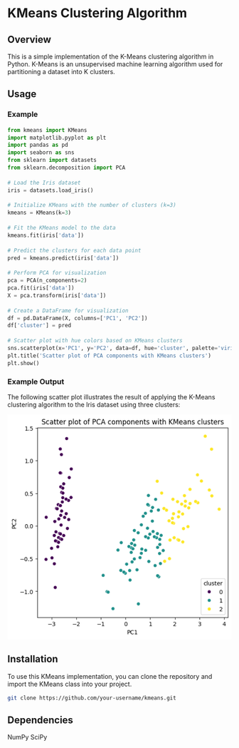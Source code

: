 # KMeans Clustering Algorithm

## Overview

This is a simple implementation of the K-Means clustering algorithm in Python. K-Means is an unsupervised machine learning algorithm used for partitioning a dataset into K clusters.

## Usage

### Example

```python
from kmeans import KMeans
import matplotlib.pyplot as plt
import pandas as pd
import seaborn as sns
from sklearn import datasets
from sklearn.decomposition import PCA

# Load the Iris dataset
iris = datasets.load_iris()

# Initialize KMeans with the number of clusters (k=3)
kmeans = KMeans(k=3)

# Fit the KMeans model to the data
kmeans.fit(iris['data'])

# Predict the clusters for each data point
pred = kmeans.predict(iris['data'])

# Perform PCA for visualization
pca = PCA(n_components=2)
pca.fit(iris['data'])
X = pca.transform(iris['data'])

# Create a DataFrame for visualization
df = pd.DataFrame(X, columns=['PC1', 'PC2'])
df['cluster'] = pred

# Scatter plot with hue colors based on KMeans clusters
sns.scatterplot(x='PC1', y='PC2', data=df, hue='cluster', palette='viridis', legend='full')
plt.title('Scatter plot of PCA components with KMeans clusters')
plt.show()
```
### Example Output

The following scatter plot illustrates the result of applying the K-Means clustering algorithm to the Iris dataset using three clusters:

![K-Means Clustering](output.png)

## Installation
To use this KMeans implementation, you can clone the repository and import the KMeans class into your project.

```bash
git clone https://github.com/your-username/kmeans.git
```

## Dependencies
NumPy
SciPy